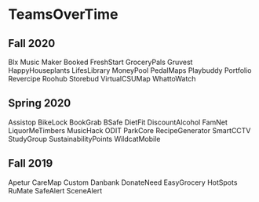 # TeamsOverTime

## Fall 2020

Blx Music Maker
Booked
FreshStart
GroceryPals
Gruvest
HappyHouseplants
LifesLibrary
MoneyPool
PedalMaps
Playbuddy
Portfolio
Revercipe
Roohub
Storebud
VirtualCSUMap
WhattoWatch

## Spring 2020

Assistop
BikeLock
BookGrab
BSafe
DietFit
DiscountAlcohol
FamNet
LiquorMeTimbers
MusicHack
ODIT
ParkCore
RecipeGenerator
SmartCCTV
StudyGroup
SustainabilityPoints
WildcatMobile

## Fall 2019

Apetur
CareMap
Custom
Danbank
DonateNeed
EasyGrocery
HotSpots
RuMate
SafeAlert
SceneAlert